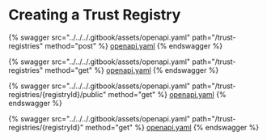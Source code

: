 # Creating a Trust Registry

{% swagger src="../../../.gitbook/assets/openapi.yaml" path="/trust-registries" method="post" %}
[openapi.yaml](../../../.gitbook/assets/openapi.yaml)
{% endswagger %}

{% swagger src="../../../.gitbook/assets/openapi.yaml" path="/trust-registries" method="get" %}
[openapi.yaml](../../../.gitbook/assets/openapi.yaml)
{% endswagger %}

{% swagger src="../../../.gitbook/assets/openapi.yaml" path="/trust-registries/{registryId}/public" method="get" %}
[openapi.yaml](../../../.gitbook/assets/openapi.yaml)
{% endswagger %}

{% swagger src="../../../.gitbook/assets/openapi.yaml" path="/trust-registries/{registryId}" method="get" %}
[openapi.yaml](../../../.gitbook/assets/openapi.yaml)
{% endswagger %}

